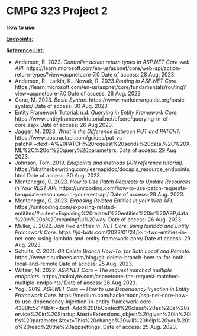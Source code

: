 # CMPG 323 Project 2

**<ins>How to use:</ins>**<br />

**<ins>Endpoints:</ins>**<br />

**<ins>Reference List:</ins>**<br />
<ul>
  <li>Anderson, R. 2023. <em>Controller action return types in ASP.NET Core web API.</em> https://learn.microsoft.com/en-us/aspnet/core/web-api/action-return-types?view=aspnetcore-7.0 Date of access: 28 Aug. 2023.</li>
  <li>Anderson, R., Larkin, K., Nowak, R. 2023.<em>Routing in ASP.NET Core.</em> https://learn.microsoft.com/en-us/aspnet/core/fundamentals/routing?view=aspnetcore-7.0 Date of access: 28 Aug. 2023</li>
  <li>Cone, M. 2023. <em>Basic Syntax.</em> https://www.markdownguide.org/basic-syntax/ Date of access: 30 Aug. 2023. </li>
  <li>Entity Framework Tutorial. n.d. <em>Querying in Entity Framework Core.</em> https://www.entityframeworktutorial.net/efcore/querying-in-ef-core.aspx Date of access: 26 Aug 2023.</li>
  <li>Jagger, M. 2023. <em>What is the Difference Between PUT and PATCH?.</em> https://www.abstractapi.com/guides/put-vs-patch#:~:text=A%20PATCH%20request%20sends%20data,%2C%20XML%2C%20or%20query%20parameters. Date of access: 29 Aug. 2023.</li>
  <li>Johnson, Tom. 2019. <em>Endpoints and methods (API reference tutorial).</em> https://idratherbewriting.com/learnapidoc/docapis_resource_endpoints.html Date of access: 30 Aug. 2023.</li>
  <li>Montenegro, O. 2023. <em>How to Use Patch Requests to Update Resources in Your REST API.</em> https://unitcoding.com/how-to-use-patch-requests-to-update-resources-in-your-rest-api/ Date of access: 29 Aug. 2023.</li>
  <li>Montenegro, O. 2023. <em>Exposing Related Entities in your Web API.</em> https://unitcoding.com/exposing-related-entitites/#:~:text=Exposing%20related%20entities%20in%20ASP,data%20in%20a%20meaningful%20way. Date of access: 26 Aug. 2023</li>
  <li>Muller, J. 2022. <em>Join two entities in .NET Core, using lambda and Entity Framework Core.</em> https://jd-bots.com/2022/01/24/join-two-entities-in-net-core-using-lambda-and-entity-framework-core/ Date of access: 29 Aug. 2023.</li>
   <li>Schults, C. 2021. <em> Git Delete Branch How-To, for Both Local and Remote.</em> https://www.cloudbees.com/blog/git-delete-branch-how-to-for-both-local-and-remote Date of access: 25 Aug. 2023.</li>
  <li>Wiltzer, M. 2022. <em> ASP.NET Core – The request matched multiple endpoints.</em> https://makolyte.com/aspnetcore-the-request-matched-multiple-endpoints/ Date of access: 26 Aug.2023.</li>
  <li>Yogi. 2019. <em> ASP.NET Core — How to use Dependency Injection in Entity Framework Core.</em> https://medium.com/hackernoon/asp-net-core-how-to-use-dependency-injection-in-entity-framework-core-4388fc5c148b#:~:text=Add%20DbContext%20class%20as%20a%20service%20in%20Startup.&text=Extensions.,object%20given%20in%20it's%20parameter.&text=This%20change%20will%20help%20you%20to%20read%20the%20appsettings. Date of access: 25 Aug. 2023.</li>
</ul>
